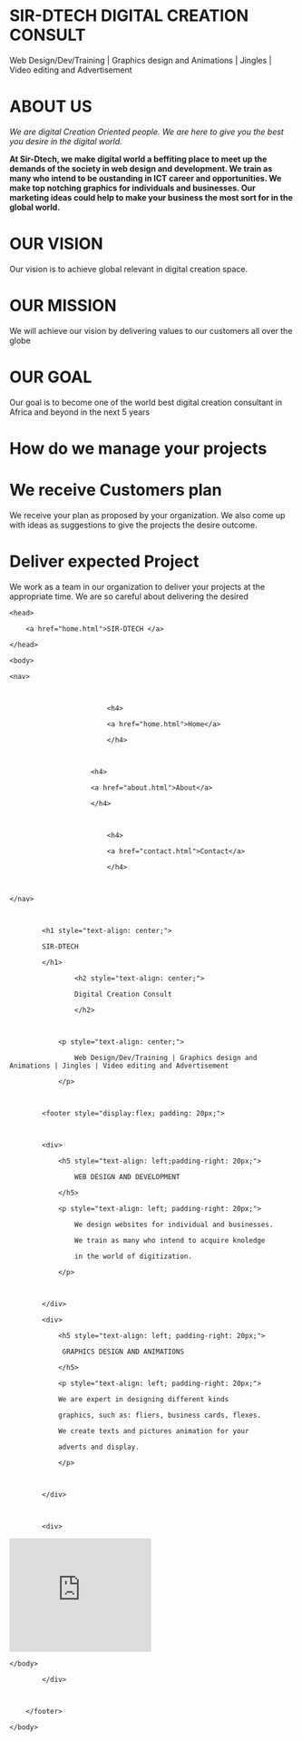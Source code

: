# SIR-DTECH DIGITAL CREATION CONSULT 
Web Design/Dev/Training | Graphics design and Animations | Jingles | Video editing and Advertisement
# ABOUT US
*We are digital Creation Oriented people.
We are here to give you the best you desire in the digital world.*

**At Sir-Dtech, we make digital world a beffiting place to meet up the demands of the society in web design and development. We train as many who intend to be oustanding in ICT career and opportunities. We make top notching graphics for individuals and businesses. Our marketing ideas could help to make your business the most sort for in the global world.**

# OUR VISION
Our vision is to achieve global relevant in digital creation space.
# OUR MISSION 
We will achieve our vision by delivering values to our customers all over the globe
# OUR GOAL 

Our goal is to become one of the world best digital creation consultant in Africa and beyond in the next 5 years
# How do we manage your projects

# **We receive Customers plan**
We receive your plan as proposed by your organization. We also come up with ideas as suggestions to give the projects the desire outcome.

# **Deliver expected Project**
We work as a team in our organization to deliver your projects at the appropriate time. We are so careful about delivering the desired 
<!DOCTYPE html>



<html>

	<head>

		<a href="home.html">SIR-DTECH </a>

	</head>

	<body>

	<nav>

	

							<h4>

							<a href="home.html">Home</a>

							</h4>

	

						<h4>

						<a href="about.html">About</a>

						</h4>

	

							<h4>

							<a href="contact.html">Contact</a>

							</h4>

	

	</nav>

			

			<h1 style="text-align: center;">

			SIR-DTECH

			</h1>

					<h2 style="text-align: center;">

					Digital Creation Consult

					</h2>

					

				<p style="text-align: center;">

					Web Design/Dev/Training | Graphics design and Animations | Jingles | Video editing and Advertisement

				</p>

			 

			<footer style="display:flex; padding: 20px;">

			 

			<div>

				<h5 style="text-align: left;padding-right: 20px;">

					WEB DESIGN AND DEVELOPMENT 

				</h5>

				<p style="text-align: left; padding-right: 20px;">

					We design websites for individual and businesses. 

					We train as many who intend to acquire knoledge 

					in the world of digitization.

				</p>

				

			</div>

			<div>

				<h5 style="text-align: left; padding-right: 20px;">

				 GRAPHICS DESIGN AND ANIMATIONS 

				</h5>

				<p style="text-align: left; padding-right: 20px;">

				We are expert in designing different kinds

				graphics, such as: fliers, business cards, flexes.

				We create texts and pictures animation for your 

				adverts and display.

				</p>

			

			</div>

			

			<div>

<iframe width="250" height="200" src="https://www.youtube.com/embed/EMTZUfIbiBk?si=xHWfYapMyqg23yrK" title="YouTube video player" frameborder="0" allow="accelerometer; autoplay; clipboard-write; encrypted-media; gyroscope; picture-in-picture; web-share" allowfullscreen></iframe>

    </body>

</html>

			</div>

			

		</footer>

	</body>

</html
